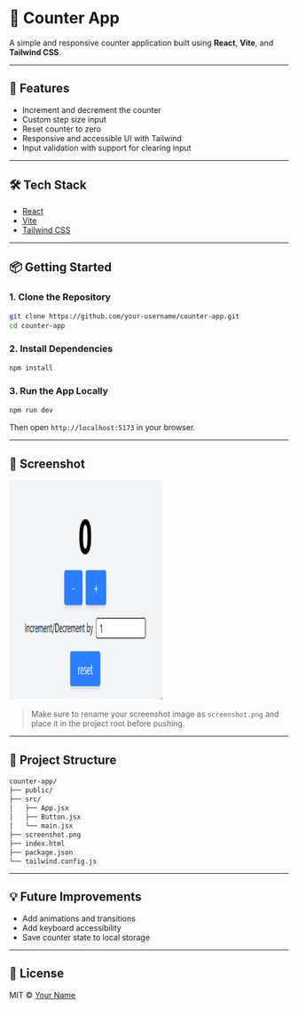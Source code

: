 
# 🔢 Counter App

A simple and responsive counter application built using **React**, **Vite**, and **Tailwind CSS**.

---

## 🚀 Features

- Increment and decrement the counter  
- Custom step size input  
- Reset counter to zero  
- Responsive and accessible UI with Tailwind  
- Input validation with support for clearing input  

---

## 🛠 Tech Stack

- [React](https://reactjs.org/)
- [Vite](https://vitejs.dev/)
- [Tailwind CSS](https://tailwindcss.com/)

---

## 📦 Getting Started

### 1. Clone the Repository

```bash
git clone https://github.com/your-username/counter-app.git
cd counter-app
```

### 2. Install Dependencies

```bash
npm install
```

### 3. Run the App Locally

```bash
npm run dev
```

Then open `http://localhost:5173` in your browser.

---

## 📸 Screenshot

<img src="./screenshot.png" alt="Counter App Screenshot" width="276" height="395" />

> Make sure to rename your screenshot image as `screenshot.png` and place it in the project root before pushing.

---

## 📁 Project Structure

```
counter-app/
├── public/
├── src/
│   ├── App.jsx
│   ├── Button.jsx
│   └── main.jsx
├── screenshot.png
├── index.html
├── package.json
└── tailwind.config.js
```

---

## 💡 Future Improvements

- Add animations and transitions  
- Add keyboard accessibility  
- Save counter state to local storage  

---

## 📜 License

MIT © [Your Name](https://github.com/your-username)
